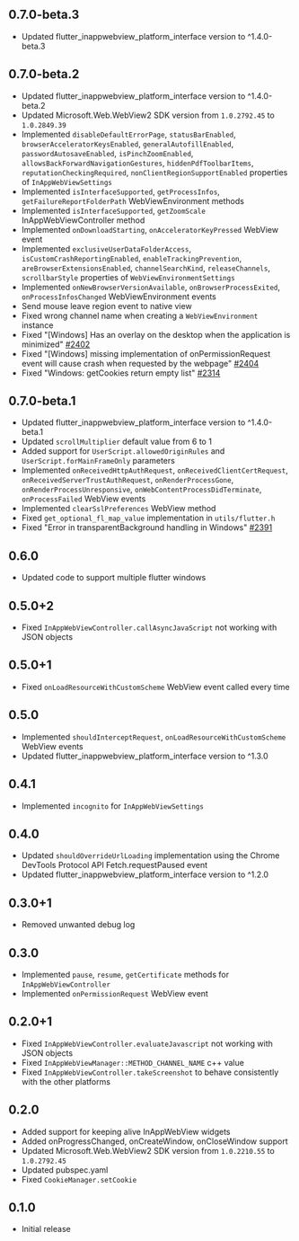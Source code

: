 ## 0.7.0-beta.3

- Updated flutter_inappwebview_platform_interface version to ^1.4.0-beta.3

## 0.7.0-beta.2

- Updated flutter_inappwebview_platform_interface version to ^1.4.0-beta.2
- Updated Microsoft.Web.WebView2 SDK version from `1.0.2792.45` to `1.0.2849.39`
- Implemented `disableDefaultErrorPage`, `statusBarEnabled`, `browserAcceleratorKeysEnabled`, `generalAutofillEnabled`, `passwordAutosaveEnabled`, `isPinchZoomEnabled`, `allowsBackForwardNavigationGestures`, `hiddenPdfToolbarItems`, `reputationCheckingRequired`, `nonClientRegionSupportEnabled` properties of `InAppWebViewSettings`
- Implemented `isInterfaceSupported`, `getProcessInfos`, `getFailureReportFolderPath` WebViewEnvironment methods
- Implemented `isInterfaceSupported`, `getZoomScale` InAppWebViewController method
- Implemented `onDownloadStarting`, `onAcceleratorKeyPressed` WebView event
- Implemented `exclusiveUserDataFolderAccess`, `isCustomCrashReportingEnabled`, `enableTrackingPrevention`, `areBrowserExtensionsEnabled`, `channelSearchKind`, `releaseChannels`, `scrollbarStyle` properties of `WebViewEnvironmentSettings`
- Implemented `onNewBrowserVersionAvailable`, `onBrowserProcessExited`, `onProcessInfosChanged` WebViewEnvironment events
- Send mouse leave region event to native view
- Fixed wrong channel name when creating a `WebViewEnvironment` instance
- Fixed "[Windows] Has an overlay on the desktop when the application is minimized" [#2402](https://github.com/pichillilorenzo/flutter_inappwebview/issues/2402)
- Fixed "[Windows] missing implementation of onPermissionRequest event will cause crash when requested by the webpage" [#2404](https://github.com/pichillilorenzo/flutter_inappwebview/issues/2404)
- Fixed "Windows: getCookies return empty list" [#2314](https://github.com/pichillilorenzo/flutter_inappwebview/issues/2314)

## 0.7.0-beta.1

- Updated flutter_inappwebview_platform_interface version to ^1.4.0-beta.1
- Updated `scrollMultiplier` default value from 6 to 1
- Added support for `UserScript.allowedOriginRules` and `UserScript.forMainFrameOnly` parameters
- Implemented `onReceivedHttpAuthRequest`, `onReceivedClientCertRequest`, `onReceivedServerTrustAuthRequest`, `onRenderProcessGone`, `onRenderProcessUnresponsive`, `onWebContentProcessDidTerminate`, `onProcessFailed` WebView events
- Implemented `clearSslPreferences` WebView method
- Fixed `get_optional_fl_map_value` implementation in `utils/flutter.h`
- Fixed "Error in transparentBackground handling in Windows" [#2391](https://github.com/pichillilorenzo/flutter_inappwebview/issues/2391)

## 0.6.0

- Updated code to support multiple flutter windows

## 0.5.0+2

- Fixed `InAppWebViewController.callAsyncJavaScript` not working with JSON objects

## 0.5.0+1

- Fixed `onLoadResourceWithCustomScheme` WebView event called every time

## 0.5.0

- Implemented `shouldInterceptRequest`, `onLoadResourceWithCustomScheme` WebView events
- Updated flutter_inappwebview_platform_interface version to ^1.3.0

## 0.4.1

- Implemented `incognito` for `InAppWebViewSettings`

## 0.4.0

- Updated `shouldOverrideUrlLoading` implementation using the Chrome DevTools Protocol API Fetch.requestPaused event
- Updated flutter_inappwebview_platform_interface version to ^1.2.0

## 0.3.0+1

- Removed unwanted debug log

## 0.3.0

- Implemented `pause`, `resume`, `getCertificate` methods for `InAppWebViewController`
- Implemented `onPermissionRequest` WebView event

## 0.2.0+1

- Fixed `InAppWebViewController.evaluateJavascript` not working with JSON objects
- Fixed `InAppWebViewManager::METHOD_CHANNEL_NAME` c++ value
- Fixed `InAppWebViewController.takeScreenshot` to behave consistently with the other platforms

## 0.2.0

- Added support for keeping alive InAppWebView widgets
- Added onProgressChanged, onCreateWindow, onCloseWindow support
- Updated Microsoft.Web.WebView2 SDK version from `1.0.2210.55` to `1.0.2792.45`
- Updated pubspec.yaml
- Fixed `CookieManager.setCookie`

## 0.1.0

- Initial release
